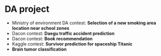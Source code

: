 # DA project

- Ministry of environment DA contest: **Selection of a new smoking area location near school zones**
- Dacon contest: **Daegu traffic accident prediction**
- Dacon contest: **Book recommendation**
- Kaggle contest: **Survivor prediction for spaceship Titanic**
- **Brain tumor classification**
